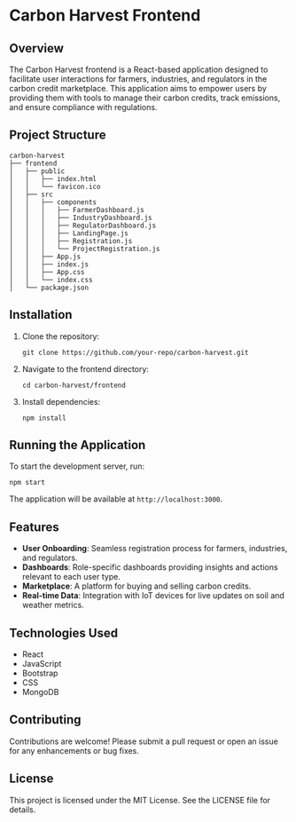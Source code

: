# Carbon Harvest Frontend

## Overview
The Carbon Harvest frontend is a React-based application designed to facilitate user interactions for farmers, industries, and regulators in the carbon credit marketplace. This application aims to empower users by providing them with tools to manage their carbon credits, track emissions, and ensure compliance with regulations.

## Project Structure
```
carbon-harvest
├── frontend
│   ├── public
│   │   ├── index.html
│   │   └── favicon.ico
│   ├── src
│   │   ├── components
│   │   │   ├── FarmerDashboard.js
│   │   │   ├── IndustryDashboard.js
│   │   │   ├── RegulatorDashboard.js
│   │   │   ├── LandingPage.js
│   │   │   ├── Registration.js
│   │   │   └── ProjectRegistration.js
│   │   ├── App.js
│   │   ├── index.js
│   │   ├── App.css
│   │   └── index.css
│   └── package.json
```

## Installation
1. Clone the repository:
   ```
   git clone https://github.com/your-repo/carbon-harvest.git
   ```
2. Navigate to the frontend directory:
   ```
   cd carbon-harvest/frontend
   ```
3. Install dependencies:
   ```
   npm install
   ```

## Running the Application
To start the development server, run:
```
npm start
```
The application will be available at `http://localhost:3000`.

## Features
- **User Onboarding**: Seamless registration process for farmers, industries, and regulators.
- **Dashboards**: Role-specific dashboards providing insights and actions relevant to each user type.
- **Marketplace**: A platform for buying and selling carbon credits.
- **Real-time Data**: Integration with IoT devices for live updates on soil and weather metrics.

## Technologies Used
- React
- JavaScript
- Bootstrap
- CSS
- MongoDB

## Contributing
Contributions are welcome! Please submit a pull request or open an issue for any enhancements or bug fixes.

## License
This project is licensed under the MIT License. See the LICENSE file for details.